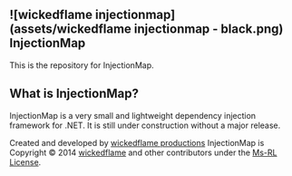 ![wickedflame injectionmap](assets/wickedflame injectionmap - black.png)
InjectionMap
--------------------------------
This is the repository for InjectionMap. 

What is InjectionMap?
--------------------------------
InjectionMap is a very small and lightweight dependency injection framework for .NET.
It is still under construction without a major release.


Created and developed by [wickedflame productions](http://wicked-flame.blogspot.ch/)
InjectionMap is Copyright &copy; 2014 [wickedflame](http://wicked-flame.blogspot.ch/) and other contributors under the [Ms-RL License](License.txt).